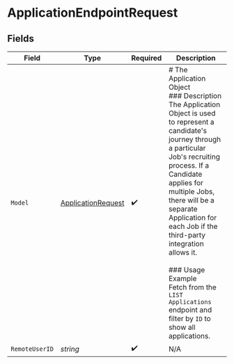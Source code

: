 # ApplicationEndpointRequest


## Fields

| Field                                                                                                                                                                                                                                                                                                                                                                                                       | Type                                                                                                                                                                                                                                                                                                                                                                                                        | Required                                                                                                                                                                                                                                                                                                                                                                                                    | Description                                                                                                                                                                                                                                                                                                                                                                                                 |
| ----------------------------------------------------------------------------------------------------------------------------------------------------------------------------------------------------------------------------------------------------------------------------------------------------------------------------------------------------------------------------------------------------------- | ----------------------------------------------------------------------------------------------------------------------------------------------------------------------------------------------------------------------------------------------------------------------------------------------------------------------------------------------------------------------------------------------------------- | ----------------------------------------------------------------------------------------------------------------------------------------------------------------------------------------------------------------------------------------------------------------------------------------------------------------------------------------------------------------------------------------------------------- | ----------------------------------------------------------------------------------------------------------------------------------------------------------------------------------------------------------------------------------------------------------------------------------------------------------------------------------------------------------------------------------------------------------- |
| `Model`                                                                                                                                                                                                                                                                                                                                                                                                     | [ApplicationRequest](../../models/shared/applicationrequest.md)                                                                                                                                                                                                                                                                                                                                             | :heavy_check_mark:                                                                                                                                                                                                                                                                                                                                                                                          | # The Application Object<br/>### Description<br/>The Application Object is used to represent a candidate's journey through a particular Job's recruiting process. If a Candidate applies for multiple Jobs, there will be a separate Application for each Job if the third-party integration allows it.<br/><br/>### Usage Example<br/>Fetch from the `LIST Applications` endpoint and filter by `ID` to show all applications. |
| `RemoteUserID`                                                                                                                                                                                                                                                                                                                                                                                              | *string*                                                                                                                                                                                                                                                                                                                                                                                                    | :heavy_check_mark:                                                                                                                                                                                                                                                                                                                                                                                          | N/A                                                                                                                                                                                                                                                                                                                                                                                                         |
